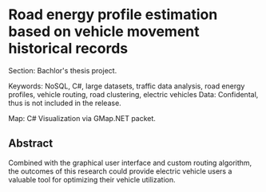 # Road energy profile estimation based on vehicle movement historical records
Section: Bachlor's thesis project.

Keywords: NoSQL, C#, large datasets, traffic data analysis, road energy profiles, vehicle routing, road clustering, electric vehicles
Data: Confidental, thus is not included in the release.

Map: C# Visualization via GMap.NET packet.

## Abstract
Combined with the graphical user interface and custom routing algorithm, the outcomes
of this research could provide electric vehicle users a valuable tool for optimizing their vehicle
utilization.
